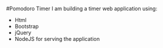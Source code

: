 #Pomodoro Timer
I am building a timer web application using:
  - Html
  - Bootstrap
  - jQuery
  - NodeJS for serving the application
 
